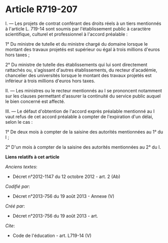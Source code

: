 # Article R719-207

I. ― Les projets de contrat conférant des droits réels à un tiers mentionnés à l'article L. 719-14 sont soumis par
l'établissement public à caractère scientifique, culturel et professionnel à l'accord préalable : 

1° Du ministre de tutelle et du ministre chargé du domaine lorsque le montant des travaux projetés est supérieur ou égal à
trois millions d'euros hors taxes ; 

2° Du ministre de tutelle des établissements qui lui sont directement rattachés ou, s'agissant d'autres établissements, du
recteur d'académie, chancelier des universités lorsque le montant des travaux projetés est inférieur à trois millions d'euros
hors taxes. 

II. ― Les ministres ou le recteur mentionnés au I se prononcent notamment sur les clauses permettant d'assurer la continuité
du service public auquel le bien concerné est affecté. 

III. ― Le défaut d'obtention de l'accord exprès préalable mentionné au I vaut refus de cet accord préalable à compter de
l'expiration d'un délai, selon le cas : 

1° De deux mois à compter de la saisine des autorités mentionnées au 1° du I ; 

2° D'un mois à compter de la saisine des autorités mentionnées au 2° du I.

**Liens relatifs à cet article**

_Anciens textes_:

  - Décret n°2012-1147 du 12 octobre 2012 - art. 2 (Ab)

_Codifié par_:

  - Décret n°2013-756 du 19 août 2013 -  Annexe (V)

_Créé par_:

  - Décret n°2013-756 du 19 août 2013 - art.

_Cite_:

  - Code de l'éducation - art. L719-14 (V)
